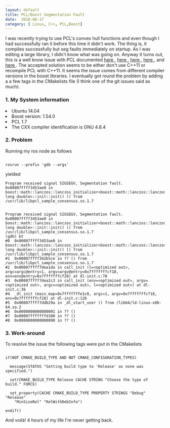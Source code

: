 ```yaml
---
layout: default
title: PCL/Boost Segmentation Fault 
date:  2018-08-17
category: [ Linux, C++, PCL,Boost]
---
```


<p>
I was recently trying to use PCL's convex hull functions and even though I had successfully ran it before this time it didn't work. The thing is, it compiles successfully but seg faults immediately on startup. As I was editing a large library, I didn't know what was going on. Anyway it turns out, this is a well know issue with PCL documented 
<a href="https://github.com/ros-industrial-consortium/CAD-to-ROS/pull/96">here </a>,
<a href="https://github.com/PointCloudLibrary/pcl/issues/780"> here </a>, 
<a href="https://github.com/felixendres/rgbdslam_v2/issues/8"> here </a>,
<a href="https://github.com/PointCloudLibrary/pcl/issues/619"> here </a>, and
<a href="https://stackoverflow.com/questions/39292457/c-segmentation-fault-in-empty-main-in-a-non-empty-project"> here </a>. The accepted solution seems to be either don't use C++11 or recompile PCL with C++11. It seems the issue comes from different compiler versions in the boost libraries. I eventually got round the problem by adding a a few tags in the CMakelists file (I think one of the git issues said as much).
</p>

<h3> 1. My System information</h3>
<li>Ubuntu 14.04 </li>
<li>Boost version: 1.54.0</li>
<li>PCL 1.7</li>
<li>The CXX compiler identification is GNU 4.8.4</li>


<h3> 2. Problem</h3>
<p>
Running my ros node as follows
</p>

<code>
rosrun --prefix 'gdb --args' <package_name> <node_name> 
</code>
  
 <p>
 yielded
</p>

```
Program received signal SIGSEGV, Segmentation fault.
0x00007ffff3453ae0 in boost::math::lanczos::lanczos_initializer<boost::math::lanczos::lanczos17m64, long double>::init::init() () from /usr/lib/libpcl_sample_consensus.so.1.7


Program received signal SIGSEGV, Segmentation fault.
0x00007ffff3453ae0 in boost::math::lanczos::lanczos_initializer<boost::math::lanczos::lanczos17m64, long double>::init::init() () from /usr/lib/libpcl_sample_consensus.so.1.7
(gdb) bt
#0  0x00007ffff3453ae0 in boost::math::lanczos::lanczos_initializer<boost::math::lanczos::lanczos17m64, long double>::init::init() () from /usr/lib/libpcl_sample_consensus.so.1.7
#1  0x00007ffff342b5ce in ?? () from /usr/lib/libpcl_sample_consensus.so.1.7
#2  0x00007ffff7dea1da in call_init (l=<optimized out>, argc=argc@entry=1, argv=argv@entry=0x7fffffffcf18, env=env@entry=0x7fffffffcf28) at dl-init.c:78
#3  0x00007ffff7dea2c3 in call_init (env=<optimized out>, argv=<optimized out>, argc=<optimized out>, l=<optimized out>) at dl-init.c:36
#4  _dl_init (main_map=0x7ffff7ffe1c8, argc=1, argv=0x7fffffffcf18, env=0x7fffffffcf28) at dl-init.c:126
#5  0x00007ffff7ddb29a in _dl_start_user () from /lib64/ld-linux-x86-64.so.2
#6  0x0000000000000001 in ?? ()
#7  0x00007fffffffd380 in ?? ()
#8  0x0000000000000000 in ?? ()
```

<h3> 3. Work-around</h3>
 <p>
To resolve the issue the following tags were put in the CMakelists
</p>


```
  
if(NOT CMAKE_BUILD_TYPE AND NOT CMAKE_CONFIGURATION_TYPES)
  
  message(STATUS "Setting build type to 'Release' as none was specified.")
  
  set(CMAKE_BUILD_TYPE Release CACHE STRING "Choose the type of build." FORCE)
  
  set_property(CACHE CMAKE_BUILD_TYPE PROPERTY STRINGS "Debug" "Release" 
    "MinSizeRel" "RelWithDebInfo")
   
endif()
```

 <p>
  And voilà! 4 hours of my life I'm never getting back. 
  </p>
